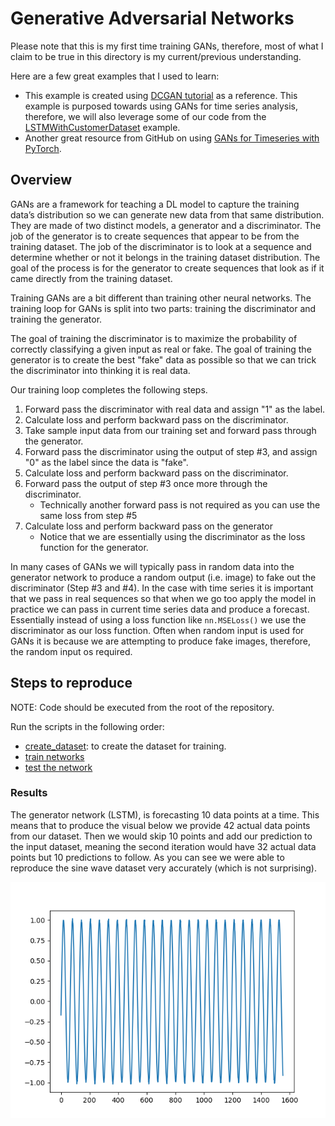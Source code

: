 # Generative Adversarial Networks

Please note that this is my first time training GANs, therefore, most of what I claim to be true in this directory is my current/previous understanding.   

Here are a few great examples that I used to learn:
- This example is created using [DCGAN tutorial](https://pytorch.org/tutorials/beginner/dcgan_faces_tutorial.html#introduction) as a reference. This example is purposed towards using GANs for time series analysis, therefore, we will also leverage some of our code from the [LSTMWithCustomerDataset](../../LSTMWithCustomerDataset/README.md) example. 
- Another great resource from GitHub on using [GANs for Timeseries with PyTorch](https://github.com/proceduralia/pytorch-GAN-timeseries).


## Overview

GANs are a framework for teaching a DL model to capture the training data’s distribution so we can generate new data from that same distribution. They are made of two distinct models, a generator and a discriminator. The job of the generator is to create sequences that appear to be from the training dataset. The job of the discriminator is to look at a sequence and determine whether or not it belongs in the training dataset distribution. The goal of the process is for the generator to create sequences that look as if it came directly from the training dataset. 


Training GANs are a bit different than training other neural networks. The training loop for GANs is split into two parts: training the discriminator and training the generator. 

The goal of training the discriminator is to maximize the probability of correctly classifying a given input as real or fake. The goal of training the generator is to create the best "fake" data as possible so that we can trick the discriminator into thinking it is real data. 


Our training loop completes the following steps.  
1. Forward pass the discriminator with real data and assign "1" as the label. 
2. Calculate loss and perform backward pass on the discriminator. 
3. Take sample input data from our training set and forward pass through the generator. 
4. Forward pass the discriminator using the output of step #3, and assign "0" as the label since the data is "fake". 
5. Calculate loss and perform backward pass on the discriminator. 
6. Forward pass the output of step #3 once more through the discriminator.
    - Technically another forward pass is not required as you can use the same loss from step #5
7. Calculate loss and perform backward pass on the generator 
    - Notice that we are essentially using the discriminator as the loss function for the generator. 


In many cases of GANs we will typically pass in random data into the generator network to produce a random output (i.e. image) to fake out the discriminator (Step #3 and #4). In the case with time series it is important that we pass in real sequences so that when we go too apply the model in practice we can pass in current time series data and produce a forecast. Essentially instead of using a loss function like `nn.MSELoss()` we use the discriminator as our loss function. Often when random input is used for GANs it is because we are attempting to produce fake images, therefore, the random input os required.    


## Steps to reproduce

NOTE: Code should be executed from the root of the repository.  

Run the scripts in the following order:  
- [create_dataset](create_dataset.py): to create the dataset for training.
- [train networks](train.py)
- [test the network](test.py)

### Results

The generator network (LSTM), is forecasting 10 data points at a time. This means that to produce the visual below we provide 42 actual data points from our dataset. Then we would skip 10 points and add our prediction to the input dataset, meaning the second iteration would have 32 actual data points but 10 predictions to follow. As you can see we were able to reproduce the sine wave dataset very accurately (which is not surprising).   


![](imgs/predictions.png)
